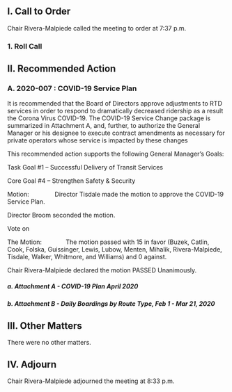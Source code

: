 ## I. Call to Order

Chair Rivera-Malpiede called the meeting to order at 7:37 p.m.

### 1. Roll Call

## II. Recommended Action

### A. 2020-007 : COVID-19 Service Plan

It is recommended that the Board of Directors approve adjustments to RTD services in order to respond to dramatically decreased ridership as a result the Corona Virus COVID-19. The COVID-19 Service Change package is summarized in Attachment A, and, further, to authorize the General Manager or his designee to execute contract amendments as necessary for private operators whose service is impacted by these changes

This recommended action supports the following General Manager’s Goals:

Task Goal #1 – Successful Delivery of Transit Services

Core Goal #4 – Strengthen Safety & Security

Motion:               Director Tisdale made the motion to approve the COVID-19 Service Plan.

Director Broom seconded the motion.

Vote on

The Motion:              The motion passed with 15 in favor (Buzek, Catlin, Cook, Folska, Guissinger, Lewis, Lubow, Menten, Mihalik, Rivera-Malpiede, Tisdale, Walker, Whitmore, and Williams) and 0 against.

Chair Rivera-Malpiede declared the motion PASSED Unanimously.

##### a. Attachment A - COVID-19 Plan April 2020

##### b. Attachment B - Daily Boardings by Route Type, Feb 1 - Mar 21, 2020

## III. Other Matters

There were no other matters.

## IV. Adjourn

Chair Rivera-Malpiede adjourned the meeting at 8:33 p.m.
